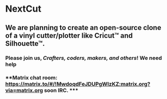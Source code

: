 # NextCut
## We are planning to create an open-source clone of a vinyl cutter/plotter like Cricut™  and Silhouette™. 
### Please join us, ***Crafters, coders, makers, and others***! We need help
### **Matrix chat room: https://matrix.to/#/!MwdoqdFeJDUPgWIzKZ:matrix.org?via=matrix.org soon IRC. ***


